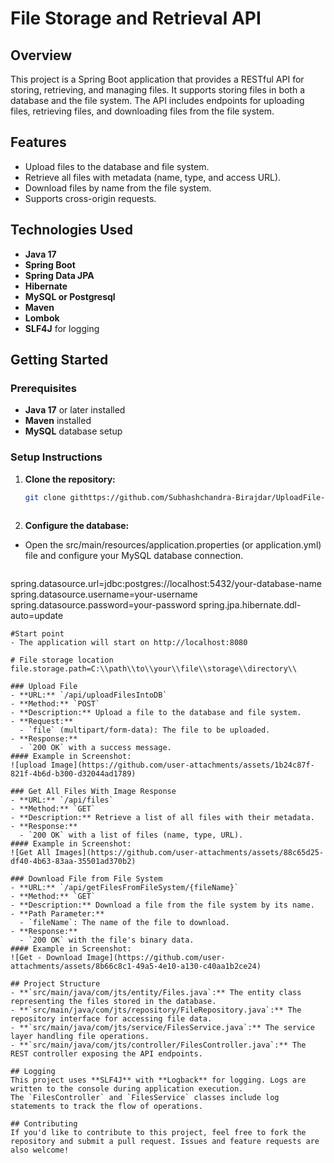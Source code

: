 # File Storage and Retrieval API

## Overview
This project is a Spring Boot application that provides a RESTful API for storing, retrieving, and managing files. 
It supports storing files in both a database and the file system. The API includes endpoints for uploading files, retrieving files, and downloading files from the file system.

## Features
- Upload files to the database and file system.
- Retrieve all files with metadata (name, type, and access URL).
- Download files by name from the file system.
- Supports cross-origin requests.

## Technologies Used
- **Java 17**
- **Spring Boot**
- **Spring Data JPA**
- **Hibernate**
- **MySQL or Postgresql**
- **Maven**
- **Lombok**
- **SLF4J** for logging

## Getting Started

### Prerequisites

- **Java 17** or later installed
- **Maven** installed
- **MySQL** database setup

### Setup Instructions

1. **Clone the repository:**

   ```bash
   git clone githttps://github.com/Subhashchandra-Birajdar/UploadFile-image.git
      
2. **Configure the database:**
- Open the src/main/resources/application.properties (or application.yml) file and configure your MySQL database connection.
  ```
spring.datasource.url=jdbc:postgres://localhost:5432/your-database-name
spring.datasource.username=your-username
spring.datasource.password=your-password
spring.jpa.hibernate.ddl-auto=update
```
#Start point
- The application will start on http://localhost:8080

# File storage location
file.storage.path=C:\\path\\to\\your\\file\\storage\\directory\\

### Upload File
- **URL:** `/api/uploadFilesIntoDB`
- **Method:** `POST`
- **Description:** Upload a file to the database and file system.
- **Request:**
  - `file` (multipart/form-data): The file to be uploaded.
- **Response:**
  - `200 OK` with a success message.
#### Example in Screenshot:
![upload Image](https://github.com/user-attachments/assets/1b24c87f-821f-4b6d-b300-d32044ad1789)

### Get All Files With Image Response
- **URL:** `/api/files`
- **Method:** `GET`
- **Description:** Retrieve a list of all files with their metadata.
- **Response:**
  - `200 OK` with a list of files (name, type, URL).
#### Example in Screenshot:
![Get All Images](https://github.com/user-attachments/assets/88c65d25-df40-4b63-83aa-35501ad370b2)

### Download File from File System
- **URL:** `/api/getFilesFromFileSystem/{fileName}`
- **Method:** `GET`
- **Description:** Download a file from the file system by its name.
- **Path Parameter:**
  - `fileName`: The name of the file to download.
- **Response:**
  - `200 OK` with the file's binary data.
#### Example in Screenshot:
![Get - Download Image](https://github.com/user-attachments/assets/8b66c8c1-49a5-4e10-a130-c40aa1b2ce24)

## Project Structure
- **`src/main/java/com/jts/entity/Files.java`:** The entity class representing the files stored in the database.
- **`src/main/java/com/jts/repository/FileRepository.java`:** The repository interface for accessing file data.
- **`src/main/java/com/jts/service/FilesService.java`:** The service layer handling file operations.
- **`src/main/java/com/jts/controller/FilesController.java`:** The REST controller exposing the API endpoints.

## Logging
This project uses **SLF4J** with **Logback** for logging. Logs are written to the console during application execution.
The `FilesController` and `FilesService` classes include log statements to track the flow of operations.

## Contributing
If you'd like to contribute to this project, feel free to fork the repository and submit a pull request. Issues and feature requests are also welcome!



